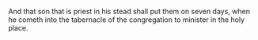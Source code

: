 And that son that is priest in his stead shall put them on seven days, when he cometh into the tabernacle of the congregation to minister in the holy place.
